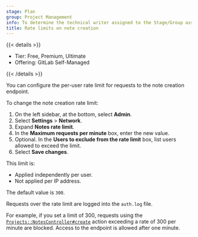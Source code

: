```yaml
---
stage: Plan
group: Project Management
info: To determine the technical writer assigned to the Stage/Group associated with this page, see https://handbook.gitlab.com/handbook/product/ux/technical-writing/#assignments
title: Rate limits on note creation
---
```


{{< details >}}

- Tier: Free, Premium, Ultimate
- Offering: GitLab Self-Managed

{{< /details >}}

You can configure the per-user rate limit for requests to the note creation endpoint.

To change the note creation rate limit:

1. On the left sidebar, at the bottom, select **Admin**.
1. Select **Settings** > **Network**.
1. Expand **Notes rate limit**.
1. In the **Maximum requests per minute** box, enter the new value.
1. Optional. In the **Users to exclude from the rate limit** box, list users allowed to exceed the limit.
1. Select **Save changes**.

This limit is:

- Applied independently per user.
- Not applied per IP address.

The default value is `300`.

Requests over the rate limit are logged into the `auth.log` file.

For example, if you set a limit of 300, requests using the
[`Projects::NotesController#create`](https://gitlab.com/gitlab-org/gitlab/-/blob/master/app/controllers/projects/notes_controller.rb)
action exceeding a rate of 300 per minute are blocked. Access to the endpoint is allowed after one minute.
